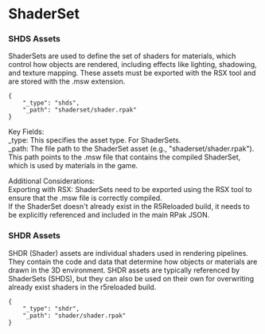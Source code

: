 # ShaderSet

### SHDS Assets

ShaderSets are used to define the set of shaders for materials, which control how objects are rendered, including effects like lighting, shadowing, and texture mapping. These assets must be exported with the RSX tool and are stored with the .msw extension.

```
{
    "_type": "shds",
    "_path": "shaderset/shader.rpak"
}
```

Key Fields:\
\_type: This specifies the asset type. For ShaderSets.\
\_path: The file path to the ShaderSet asset (e.g., "shaderset/shader.rpak"). This path points to the .msw file that contains the compiled ShaderSet, which is used by materials in the game.

Additional Considerations:\
Exporting with RSX: ShaderSets need to be exported using the RSX tool to ensure that the .msw file is correctly compiled.\
If the ShaderSet doesn't already exist in the R5Reloaded build, it needs to be explicitly referenced and included in the main RPak JSON.

### SHDR Assets

SHDR (Shader) assets are individual shaders used in rendering pipelines. They contain the code and data that determine how objects or materials are drawn in the 3D environment. SHDR assets are typically referenced by ShaderSets (SHDS), but they can also be used on their own for overwriting already exist shaders in the r5reloaded build.

```
{
    "_type": "shdr",
    "_path": "shader/shader.rpak"
}
```
